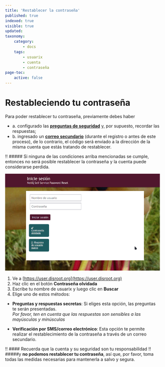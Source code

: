 ```yaml
---
title: 'Restablecer la contraseña'
published: true
indexed: true
visible: true
updated:
taxonomy:
    category:
        - docs
    tags:
        - usuarix
        - cuenta
        - contraseña
page-toc:
    active: false
---
```


#  Restableciendo tu contraseña
Para poder restablecer tu contraseña, previamente debes haber

- a. configurado las [**preguntas de seguridad**](../../questions) y, por supuesto, recordar las respuestas;
- b. ingresado un [**correo secundario**](../../profile) (durante el registro o antes de este proceso), de lo contrario, el código será enviado a la dirección de la misma cuenta que estás tratando de restablecer.

!! ##### Si ninguna de las condiciones arriba mencionadas se cumple, entonces no será posible restablecer la contraseña y la cuenta puede considerarse perdida.

![](es/restablecimiento.gif)

1. Ve a [https://user.disroot.org](https://user.disroot.org)
2. Haz clic en el botón **Contraseña olvidada**
3. Escribe tu nombre de usuarix y luego clic en **Buscar**
4. Elige uno de estos métodos:
  - **Preguntas y respuestas secretas**: Si eliges esta opción, las preguntas te serán presentadas.<br> *Por favor, ten en cuenta que las respuestas son sensibles a las mayúsculas y minúsculas*

  - **Verificación por SMS/correo electrónico**: Esta opción te permite realizar el restablecimiento de la contraseña a través de un correo secundario.

!! #### Recuerda que la cuenta y su seguridad son tu responsabilidad
!! #####y **no podemos restablecer tu contraseña**, así que, por favor, toma todas las medidas necesarias para mantenerla a salvo y segura.
